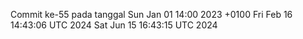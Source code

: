 Commit ke-55 pada tanggal Sun Jan 01 14:00 2023 +0100
Fri Feb 16 14:43:06 UTC 2024
Sat Jun 15 16:43:15 UTC 2024
